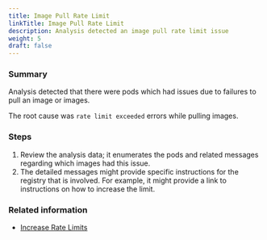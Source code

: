 ```yaml
---
title: Image Pull Rate Limit
linkTitle: Image Pull Rate Limit
description: Analysis detected an image pull rate limit issue
weight: 5
draft: false
---
```


### Summary
Analysis detected that there were pods which had issues due to failures to pull an image or images.

The root cause was `rate limit exceeded` errors while pulling images.

### Steps
1. Review the analysis data; it enumerates the pods and related messages regarding which images had this issue.
2. The detailed messages might provide specific instructions for the registry that is involved. For example, it might provide a link to instructions on how to increase the limit.

### Related information
* [Increase Rate Limits](https://www.docker.com/increase-rate-limit)
